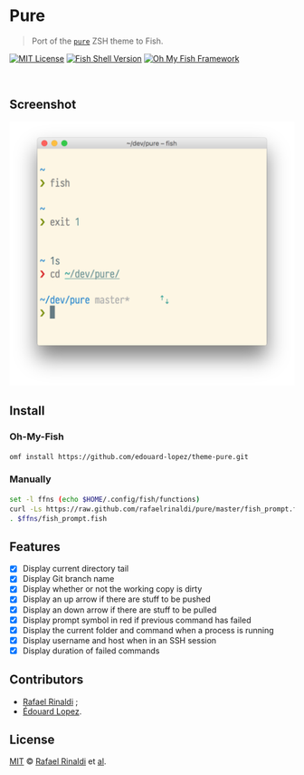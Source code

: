 # Pure

> Port of the [`pure`](https://github.com/sindresorhus/pure) ZSH theme to Fish.

[![MIT License](https://img.shields.io/badge/license-MIT-007EC7.svg?style=flat-square)](/LICENSE)
[![Fish Shell Version](https://img.shields.io/badge/fish-v2.2.0-007EC7.svg?style=flat-square)](http://fishshell.com)
[![Oh My Fish Framework](https://img.shields.io/badge/Oh%20My%20Fish-Framework-007EC7.svg?style=flat-square)](https://www.github.com/oh-my-fish/oh-my-fish)

<br/>

## Screenshot

<p align="center">
<img width="572" src="screenshot.png">
</p>

## Install

### Oh-My-Fish

```fish
omf install https://github.com/edouard-lopez/theme-pure.git
```

### Manually
```sh
set -l ffns (echo $HOME/.config/fish/functions)
curl -Ls https://raw.github.com/rafaelrinaldi/pure/master/fish_prompt.fish > $ffns/fish_prompt.fish
. $ffns/fish_prompt.fish
```

## Features

- [x] Display current directory tail
- [x] Display Git branch name
- [x] Display whether or not the working copy is dirty
- [x] Display an up arrow if there are stuff to be pushed
- [x] Display an down arrow if there are stuff to be pulled
- [x] Display prompt symbol in red if previous command has failed
- [x] Display the current folder and command when a process is running
- [x] Display username and host when in an SSH session
- [x] Display duration of failed commands

## Contributors

* [Rafael Rinaldi](https://github.com/rafaelrinaldi/pure) ;
* [Édouard Lopez](https://github.com/edouard-lopez/).

## License

[MIT][mit] © [Rafael Rinaldi][author] et [al][contributors].

[mit]:            http://opensource.org/licenses/MIT
[author]:         http://rinaldi.io
[contributors]:   https://github.com/rafaelrinaldi/pure/graphs/contributors
[omf-link]:       https://www.github.com/oh-my-fish/oh-my-fish

[license-badge]:  https://img.shields.io/badge/license-MIT-007EC7.svg?style=flat-square
